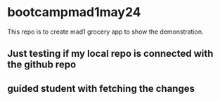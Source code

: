 # bootcampmad1may24
This repo is to create mad1 grocery app to show the demonstration.

## Just testing if my local repo is connected with the github repo
## guided student with fetching the changes